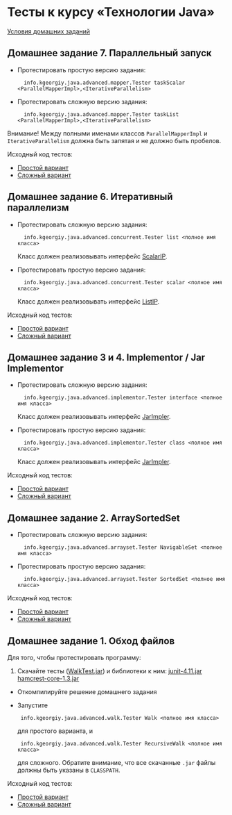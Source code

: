 Тесты к курсу «Технологии Java»
====

[Условия домашних заданий](http://www.kgeorgiy.info/courses/java-advanced/homeworks.html)

Домашнее задание 7. Параллельный запуск
----
* Протестировать простую версию задания: 

        info.kgeorgiy.java.advanced.mapper.Tester taskScalar <ParallelMapperImpl>,<IterativeParallelism>

* Протестировать сложную версию задания: 
    
        info.kgeorgiy.java.advanced.mapper.Tester taskList <ParallelMapperImpl>,<IterativeParallelism>

Внимание! Между полными именами классов `ParallelMapperImpl` и `IterativeParallelism` должна
быть запятая и не должно быть пробелов.
   
Исходный код тестов: 

* [Простой вариант](java/info/kgeorgiy/java/advanced/concurrent/ScalarTPTest.java)
* [Сложный вариант](java/info/kgeorgiy/java/advanced/concurrent/ListTPTest.java)


Домашнее задание 6. Итеративный параллелизм
----
* Протестировать сложную версию задания: 

        info.kgeorgiy.java.advanced.concurrent.Tester list <полное имя класса>

  Класс должен реализовывать интерфейс 
  [ScalarIP](java/info/kgeorgiy/java/advanced/concurrent/ScalarIP.java).
* Протестировать простую версию задания: 
    
        info.kgeorgiy.java.advanced.concurrent.Tester scalar <полное имя класса>
   
  Класс должен реализовывать интерфейс 
  [ListIP](java/info/kgeorgiy/java/advanced/concurrent/ListIP.java).

Исходный код тестов: 

* [Простой вариант](java/info/kgeorgiy/java/advanced/concurrent/ScalarIPTest.java)
* [Сложный вариант](java/info/kgeorgiy/java/advanced/concurrent/ListIPTest.java)


Домашнее задание 3 и 4. Implementor / Jar Implementor
----
* Протестировать сложную версию задания: 
    
        info.kgeorgiy.java.advanced.implementor.Tester interface <полное имя класса>

  Класс должен реализовывать интерфейс 
  [JarImpler](java/info/kgeorgiy/java/advanced/implementor/JarImpler.java).
    
* Протестировать простую версию задания: 
    
        info.kgeorgiy.java.advanced.implementor.Tester class <полное имя класса>
    
  Класс должен реализовывать интерфейс 
  [JarImpler](java/info/kgeorgiy/java/advanced/implementor/JarImpler.java).

Исходный код тестов: 

* [Простой вариант](java/info/kgeorgiy/java/advanced/implementor/InterfaceImplementorTest.java)
* [Сложный вариант](java/info/kgeorgiy/java/advanced/implementor/ClassImplementorTest.java)

Домашнее задание 2. ArraySortedSet
----
* Протестировать сложную версию задания: 

        info.kgeorgiy.java.advanced.arrayset.Tester NavigableSet <полное имя класса>

* Протестировать простую версию задания: 

        info.kgeorgiy.java.advanced.arrayset.Tester SortedSet <полное имя класса>

Исходный код тестов: 

* [Простой вариант](java/info/kgeorgiy/java/advanced/arrayset/SortedSetTest.java)
* [Сложный вариант](java/info/kgeorgiy/java/advanced/arrayset/NavigableSetTest.java)

Домашнее задание 1. Обход файлов
----
Для того, чтобы протестировать программу:

 1. Скачайте тесты ([WalkTest.jar](artifacts/WalkTest.jar)) и библиотеки к ним:
    [junit-4.11.jar](lib/junit-4.11.jar) [hamcrest-core-1.3.jar](lib/hamcrest-core-1.3.jar)
 * Откомпилируйте решение домашнего задания
 * Запустите

        info.kgeorgiy.java.advanced.walk.Tester Walk <полное имя класса>

   для простого варианта, и 

        info.kgeorgiy.java.advanced.walk.Tester RecursiveWalk <полное имя класса>

   для сложного. Обратите внимание, что все скачанные `.jar` файлы должны
   быть указаны в `CLASSPATH`.
    
Исходный код тестов: 

* [Простой вариант](java/info/kgeorgiy/java/advanced/walk/WalkTest.java)
* [Сложный вариант](java/info/kgeorgiy/java/advanced/walk/RecursiveWalkTest.java)

